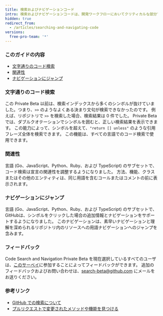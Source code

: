 ```yaml
---
title: 検索およびナビゲーションコード
intro: 検索およびナビゲーションコードは、開発ワークフローにおいてクリティカルな部分であり、GitHub はこの分野で改良を続けています。 Code Search and Navigation Private Beta を選択した Organization にいる場合、強力な新しい検索およびナビゲーションツールにアクセスできます。 この Private Beta についての追加のお問い合わせは、search-beta@github.com にメールをお送りください。
hidden: true
redirect_from:
  - /articles/searching-and-navigating-code
versions:
  free-pro-team: '*'
---
```



### このガイドの内容

- [文字通りのコード検索](#literal-code-search)
- [関連性](#relevancy)
- [ナビゲーションにジャンプ](#jump-to-navigation)

### 文字通りのコード検索

この Private Beta 以前は、検索インデックスから多くのシンボルが抜けていました。つまり、`>>` のようなよくある決まり文句が検索できなかったのです。 例えば、リポジトリで `>>` を検索した場合、検索結果は 0 件でした。 Private Beta では、ダブルクオテーションでシンボルを囲むと、正しい検索結果を表示できます。 この能力によって、シンボルを超えて、`"return [] unless"` のような引用フレーズ全体を検索できます。 この機能は、すべての言語でのコード検索で使用できます。

### 関連性

言語 (Go、JavaScript、Python、Ruby、および TypeScript) のサブセットで、コード検索は宣言の関連性を調整するようになりました。 方法、機能、クラスまたはその他のエンティティは、同じ用語を含むコールまたはコメントの前に表示されます。

### ナビゲーションにジャンプ

言語 (Go、JavaScript、Python、Ruby、および TypeScript) のサブセットで、GitHubは、シンボルをクリックした場合の追加情報とナビゲーションをサポートするようになりました。 このナビゲーションは、素早いナビゲーションと理解を深められるリポジトリ内のリソースへの用語ナビゲーションへのジャンプを含みます。

### フィードバック

Code Search and Navigation Private Beta を現在選択しているすべてのユーザは、[このサーベイ](https://www.research.net/r/CodeSearch-Navigation)に参加することによってフィードバックができます。 追加のフィードバックおよびお問い合わせは、search-beta@github.com にメールをお送りください。

### 参考リンク
- [GitHub での検索について](/articles/about-searching-on-github/)
- [プルリクエストで変更されたメソッドや機能を見つける](/articles/finding-changed-methods-and-functions-in-a-pull-request/)

